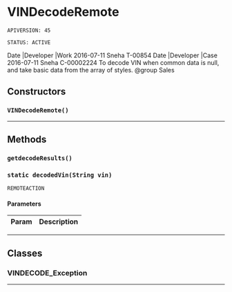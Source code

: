 # VINDecodeRemote

`APIVERSION: 45`

`STATUS: ACTIVE`

Date              |Developer             |Work 2016-07-11         Sneha                  T-00854 Date              |Developer             |Case 2016-07-11         Sneha                  C-00002224 To decode VIN when common data is null, and take basic data from the array of styles. @group Sales

## Constructors
### `VINDecodeRemote()`
---
## Methods
### `getdecodeResults()`
### `static decodedVin(String vin)`

`REMOTEACTION`
#### Parameters
|Param|Description|
|---|---|

---
## Classes
### VINDECODE_Exception

---
